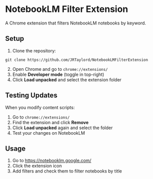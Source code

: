 # NotebookLM Filter Extension

A Chrome extension that filters NotebookLM notebooks by keyword.

## Setup

1. Clone the repository:
```
git clone https://github.com/JRTaylord/NotebookLMFilterExtension
```
2. Open Chrome and go to `chrome://extensions/`
3. Enable **Developer mode** (toggle in top-right)
4. Click **Load unpacked** and select the extension folder

## Testing Updates

When you modify content scripts:

1. Go to `chrome://extensions/`
2. Find the extension and click **Remove**
3. Click **Load unpacked** again and select the folder
4. Test your changes on NotebookLM

## Usage

1. Go to https://notebooklm.google.com/
2. Click the extension icon
3. Add filters and check them to filter notebooks by title
